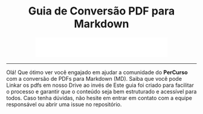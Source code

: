 <div align="center">
  <h1>Guia de Conversão PDF para Markdown</h1>
  <img src="public/PerCurso2.svg" alt="PerCurso" width="350px">
  <hr>
</div>

Olá! Que ótimo ver você engajado em ajudar a comunidade do **PerCurso** com a conversão de PDFs para Markdown (MD). Saiba que você pode Linkar os pdfs em nosso Drive ao invés de Este guia foi criado para facilitar o processo e garantir que o conteúdo seja bem estruturado e acessível para todos. Caso tenha dúvidas, não hesite em entrar em contato com a equipe responsável ou abrir uma issue no repositório.



